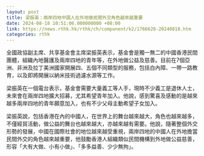 ```yaml
---
layout: post
title: 梁振英：兩岸四地中國人在外地做民間外交角色越來越重要
date: 2024-08-18 10:51:06.000000000 +08:00
link: https://news.rthk.hk/rthk/ch/component/k2/1766620-20240818.htm
categories: rthk
---
```


全國政協副主席、共享基金會主席梁振英表示，基金會是獨一無二的中國香港民間團體，組織內地醫護及兩岸四地的青年等，在外地做公益及慈善。目前在7個亞洲、非洲及拉丁美洲國家開展四、五個不同類型的服務，包括白內障、一帶一路教育，以及即將開展以納米技術過濾水源等工作。

梁振英在一個電台表示，基金會需要大量義工等人手，現時不少義工是退休人士，未來會在兩岸四地擴大招募，尤其希望青年加入。他說，感到驚喜及感動的是越來越多兩岸四地的青年願意加入，也有不少父母主動希望子女加入。

梁振英說，包括香港在內的中國人，在世界上的舞台越來越大，角色也越來越多，不僅經貿活動，做公益的舞台也越來越大，亦越來越有需要。他說，隨著整個外交形勢的發展，中國在國際社會的地位越來越受重視，兩岸四地的中國人在外地擔當民間外交的角色越來越重要，他鼓勵香港人組織類似民間機構到外地做公益慈善，形容「大有大做、小有小做」、「多多益善、少少無拘」。
